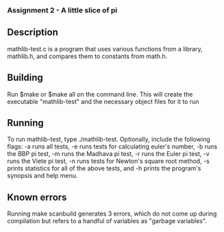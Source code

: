### Assignment 2 - A little slice of pi

## Description

mathlib-test.c is a program that uses various functions from a library, mathlib.h, and compares them to constants from math.h.

## Building

Run $make or $make all on the command line. This will create the executable "mathlib-test" and the necessary object files for it to run

## Running

To run mathlib-test, type ./mathlib-test. 
Optionally, include the following flags: -a runs all tests, -e runs tests for calculating euler's number, -b runs the BBP pi test, -m runs the Madhava pi test, -r runs the Euler pi test, -v runs the Viete pi test, -n runs tests for Newton's square root method, -s prints statistics for all of the above tests, and -h prints the program's synopsis and help menu.

## Known errors

Running make scanbuild generates 3 errors, which do not come up during compilation but refers to a handful of variables as "garbage variables".


